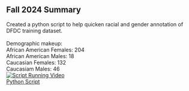 ## Fall 2024 Summary
Created a python script to help quicken racial and gender annotation of DFDC training dataset. 
<br><br> Demographic makeup:
<br> African American Females: 204
<br> African American Males: 18
<br> Caucasian Females: 132
<br> Caucasiam Males: 46
<br> [![Script Running Video](https://youtu.be/_nu2UZdYkY8.jpg)](https://youtu.be/_nu2UZdYkY8)
<br>[Python Script](https://github.com/TerrelleAThomas/CARETEAM-Main/blob/main/Lauren%20Matthews/manual_dataset_annotation.py)
